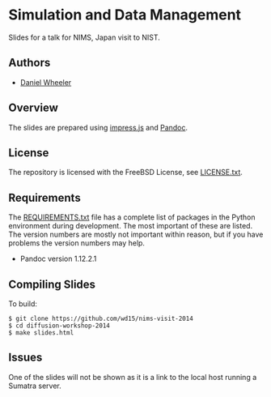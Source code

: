 # Simulation and Data Management

Slides for a talk for NIMS, Japan visit to NIST.

## Authors

 * [Daniel Wheeler](http://wd15.github.io/about.html)

## Overview

The slides are prepared using
[impress.js](https://github.com/bartaz/impress.js/) and
[Pandoc](http://johnmacfarlane.net/pandoc/).

## License

The repository is licensed with the FreeBSD License, see
[LICENSE.txt](LICENSE.txt).

## Requirements

The [REQUIREMENTS.txt](REQUIREMENTS.txt) file has a complete list of
packages in the Python environment during development. The most
important of these are listed. The version numbers are mostly not
important within reason, but if you have problems the version numbers
may help.

  * Pandoc version 1.12.2.1
 
## Compiling Slides

To build:
 
    $ git clone https://github.com/wd15/nims-visit-2014
    $ cd diffusion-workshop-2014
    $ make slides.html

## Issues

One of the slides will not be shown as it is a link to the local host
running a Sumatra server.



